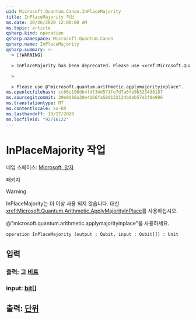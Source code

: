```yaml
---
uid: Microsoft.Quantum.Canon.InPlaceMajority
title: InPlaceMajority 작업
ms.date: 10/26/2020 12:00:00 AM
ms.topic: article
qsharp.kind: operation
qsharp.namespace: Microsoft.Quantum.Canon
qsharp.name: InPlaceMajority
qsharp.summary: >-
  > [!WARNING]

  > InPlaceMajority has been deprecated. Please use <xref:Microsoft.Quantum.Arithmetic.ApplyMajorityInPlace> instead.

  >

  > Please use @"microsoft.quantum.arithmetic.applymajorityinplace".
ms.openlocfilehash: cc66c196db4fdf34d571fe7d7a6fe9b323498187
ms.sourcegitcommit: 29e0d88a30e4166fa580132124b0eb57e1f0e986
ms.translationtype: MT
ms.contentlocale: ko-KR
ms.lasthandoff: 10/27/2020
ms.locfileid: "92716122"
---
```

# <a name="inplacemajority-operation"></a>InPlaceMajority 작업

네임 스페이스: [Microsoft. 양자](xref:Microsoft.Quantum.Canon)

패키지 [](https://nuget.org/packages/)


> [!WARNING]
> InPlaceMajority는 더 이상 사용 되지 않습니다. 대신 <xref:Microsoft.Quantum.Arithmetic.ApplyMajorityInPlace>를 사용하십시오.
>
> @"microsoft.quantum.arithmetic.applymajorityinplace"을 사용하세요.



```qsharp
operation InPlaceMajority (output : Qubit, input : Qubit[]) : Unit
```


## <a name="input"></a>입력

### <a name="output--qubit"></a>출력: 고 [비트](xref:microsoft.quantum.lang-ref.qubit)




### <a name="input--qubit"></a>input: [bit](xref:microsoft.quantum.lang-ref.qubit)[]





## <a name="output--unit"></a>출력: [단위](xref:microsoft.quantum.lang-ref.unit)

